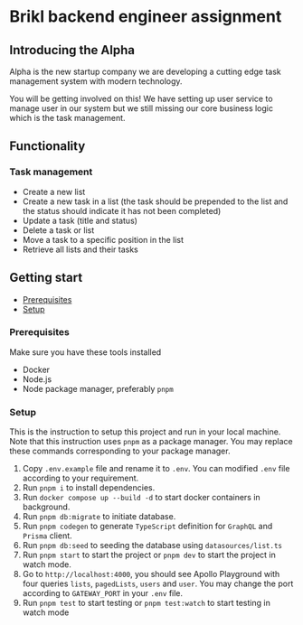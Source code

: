 # Brikl backend engineer assignment

## Introducing the Alpha

Alpha is the new startup company we are developing a cutting edge task management system with modern technology.

You will be getting involved on this! We have setting up user service to manage user in our system but we still missing our core business logic which is the task management.

## Functionality

### Task management

- Create a new list
- Create a new task in a list (the task should be prepended to the list and the
  status should indicate it has not been completed)
- Update a task (title and status)
- Delete a task or list
- Move a task to a specific position in the list
- Retrieve all lists and their tasks

## Getting start

- [Prerequisites](#prerequisites)
- [Setup](#setup)

### Prerequisites

Make sure you have these tools installed

- Docker
- Node.js
- Node package manager, preferably `pnpm`

### Setup

This is the instruction to setup this project and run in your local machine. Note that this instruction uses `pnpm` as a package manager. You may replace these commands corresponding to your package manager.

1. Copy `.env.example` file and rename it to `.env`. You can modified `.env` file according to your requirement.
2. Run `pnpm i` to install dependencies.
3. Run `docker compose up --build -d` to start docker containers in background.
4. Run `pnpm db:migrate` to initiate database.
5. Run `pnpm codegen` to generate `TypeScript` definition for `GraphQL` and `Prisma` client.
6. Run `pnpm db:seed` to seeding the database using `datasources/list.ts`
7. Run `pnpm start` to start the project or `pnpm dev` to start the project in watch mode.
8. Go to `http://localhost:4000`, you should see Apollo Playground with four queries `lists`, `pagedLists`, `users` and `user`. You may change the port according to `GATEWAY_PORT` in your `.env` file.
9. Run `pnpm test` to start testing or `pnpm test:watch` to start testing in watch mode
